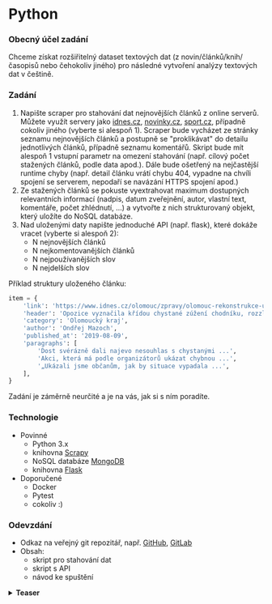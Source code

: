 # Python

### Obecný účel zadání

Chceme získat rozšiřitelný dataset textových dat (z novin/článků/knih/časopisů nebo čehokoliv jiného) pro následné vytvoření analýzy textových dat v češtině.

### Zadání

1. Napište scraper pro stahování dat nejnovějších článků z online serverů. Můžete využít servery jako [idnes.cz](https://www.idnes.cz/), [novinky.cz](https://www.novinky.cz/), [sport.cz](https://www.sport.cz/), případně cokoliv jiného (vyberte si alespoň 1). Scraper bude vycházet ze stránky seznamu nejnovějších článků a postupně se "proklikávat" do detailu jednotlivých článků, případně seznamu komentářů. Skript bude mít alespoň 1 vstupní parametr na omezení stahování (např. cílový počet stažených článků, podle data apod.). Dále bude ošetřený na nejčastější runtime chyby (např. detail článku vrátí chybu 404, vypadne na chvíli spojení se serverem, nepodaří se navázání HTTPS spojení apod.)
2. Ze stažených článků se pokuste vyextrahovat maximum dostupných relevantních informací (nadpis, datum zveřejnění, autor, vlastní text, komentáře, počet zhlédnutí, ...) a vytvořte z nich strukturovaný objekt, který uložíte do NoSQL databáze.
3. Nad uloženými daty napište jednoduché API (např. flask), které dokáže vracet (vyberte si alespoň 2):
   - N nejnovějších článků
   - N nejkomentovanějších článků
   - N nejpoužívanějších slov
   - N nejdelších slov

Příklad struktury uloženého článku:

```python
item = {
    'link': 'https://www.idnes.cz/olomouc/zpravy/olomouc-rekonstrukce-ulice-8-kvetna-zuzeni-chodniku-opozice-barva-vandalstvi-cisteni.A190809_494437_olomouc-zpravy_stk',
    'header': 'Opozice vyznačila křídou chystané zúžení chodníku, rozzlobila primátora',
    'category': 'Olomoucký kraj',
    'author': 'Ondřej Mazoch',
    'published_at': '2019-08-09',
    'paragraphs': [
        'Dost svérázně dali najevo nesouhlas s chystanými ...',
        'Akci, která má podle organizátorů ukázat chybnou ...',
        '„Ukázali jsme občanům, jak by situace vypadala ...',
    ],
}
```

Zadání je záměrně neurčité a je na vás, jak si s ním poradíte.

### Technologie

- Povinné
  - Python 3.x
  - knihovna [Scrapy](https://scrapy.org/)
  - NoSQL databáze [MongoDB](https://www.mongodb.com/)
  - knihovna [Flask](https://flask.palletsprojects.com/en/1.1.x/)
- Doporučené
  - Docker
  - Pytest
  - cokoliv :)

### Odevzdání

- Odkaz na veřejný git repozitář, např. [GitHub](https://github.com/), [GitLab](https://gitlab.com/)
- Obsah:
  - skript pro stahování dat
  - skript s API
  - návod ke spuštění


<details><summary><b>Teaser</b></summary>
<p>

lambda, list, tuples, open(), zip()

</p>
</details>
